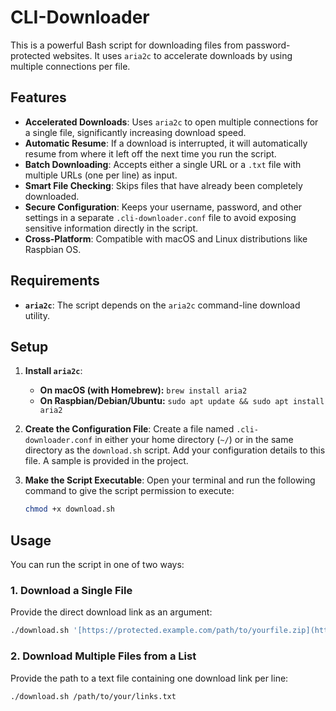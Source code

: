 # CLI-Downloader

This is a powerful Bash script for downloading files from password-protected websites. It uses `aria2c` to accelerate downloads by using multiple connections per file.

## Features

* **Accelerated Downloads**: Uses `aria2c` to open multiple connections for a single file, significantly increasing download speed.
* **Automatic Resume**: If a download is interrupted, it will automatically resume from where it left off the next time you run the script.
* **Batch Downloading**: Accepts either a single URL or a `.txt` file with multiple URLs (one per line) as input.
* **Smart File Checking**: Skips files that have already been completely downloaded.
* **Secure Configuration**: Keeps your username, password, and other settings in a separate `.cli-downloader.conf` file to avoid exposing sensitive information directly in the script.
* **Cross-Platform**: Compatible with macOS and Linux distributions like Raspbian OS.

## Requirements

* **`aria2c`**: The script depends on the `aria2c` command-line download utility.

## Setup

1.  **Install `aria2c`**:
    * **On macOS (with Homebrew):** `brew install aria2`
    * **On Raspbian/Debian/Ubuntu:** `sudo apt update && sudo apt install aria2`

2.  **Create the Configuration File**: Create a file named `.cli-downloader.conf` in either your home directory (`~/`) or in the same directory as the `download.sh` script. Add your configuration details to this file. A sample is provided in the project.

3.  **Make the Script Executable**: Open your terminal and run the following command to give the script permission to execute:
    ```bash
    chmod +x download.sh
    ```

## Usage

You can run the script in one of two ways:

### 1. Download a Single File

Provide the direct download link as an argument:

```bash
./download.sh '[https://protected.example.com/path/to/yourfile.zip](https://protected.example.com/path/to/yourfile.zip)'
```

### 2. Download Multiple Files from a List

Provide the path to a text file containing one download link per line:

```bash
./download.sh /path/to/your/links.txt
